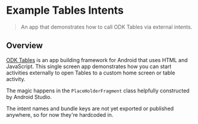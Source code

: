 # Example Tables Intents

> An app that demonstrates how to call ODK Tables via external intents.

## Overview

[ODK Tables](http://opendatakit.org/use/2_0_tools/odk-tables-2-0-rev122/) is
an app building framework for Android that uses HTML and JavaScript. This
single screen app demonstrates how you can start activities externally to open
Tables to a custom home screen or table activity.

The magic happens in the `PlaceHolderFragment` class helpfully constructed by
Android Studio.

The intent names and bundle keys are not yet exported or published anywhere, so
for now they're hardcoded in.
